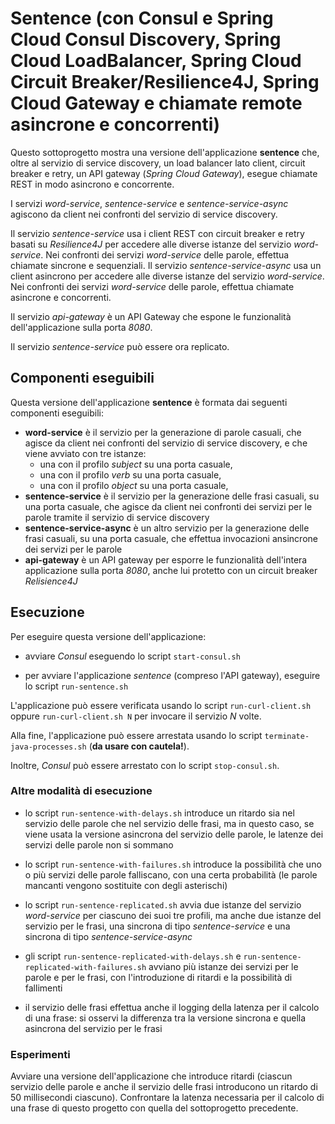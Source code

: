# Sentence (con Consul e Spring Cloud Consul Discovery, Spring Cloud LoadBalancer, Spring Cloud Circuit Breaker/Resilience4J, Spring Cloud Gateway e chiamate remote asincrone e concorrenti)

Questo sottoprogetto mostra una versione dell'applicazione **sentence** che, oltre al servizio di service discovery, un load balancer lato client, circuit breaker e retry, un API gateway (*Spring Cloud Gateway*), esegue chiamate REST in modo asincrono e concorrente. 

I servizi *word-service*, *sentence-service* e *sentence-service-async* agiscono da client nei confronti del servizio di service discovery. 

Il servizio *sentence-service* usa i client REST con circuit breaker e retry basati su *Resilience4J* per accedere alle diverse istanze del servizio *word-service*. Nei confronti dei servizi *word-service* delle parole, effettua chiamate sincrone e sequenziali. 
Il servizio *sentence-service-async* usa un client asincrono per accedere alle diverse istanze del servizio *word-service*. Nei confronti dei servizi *word-service* delle parole, effettua chiamate asincrone e concorrenti.  

Il servizio *api-gateway* è un API Gateway che espone le funzionalità dell'applicazione sulla porta *8080*. 

Il servizio *sentence-service* può essere ora replicato. 

## Componenti eseguibili

Questa versione dell'applicazione **sentence** è formata dai seguenti componenti eseguibili: 

* **word-service** è il servizio per la generazione di parole casuali, che agisce da client nei confronti del servizio di service discovery, e che viene avviato con tre istanze: 
  * una con il profilo *subject* su una porta casuale, 
  * una con il profilo *verb* su una porta casuale, 
  * una con il profilo *object* su una porta casuale, 
* **sentence-service** è il servizio per la generazione delle frasi casuali, su una porta casuale, che agisce da client nei confronti dei servizi per le parole tramite il servizio di service discovery 
* **sentence-service-async** è un altro servizio per la generazione delle frasi casuali, su una porta casuale, che effettua invocazioni ansincrone dei servizi per le parole 
* **api-gateway** è un API gateway per esporre le funzionalità dell'intera applicazione sulla porta *8080*, anche lui protetto con un circuit breaker *Relisience4J*

## Esecuzione 

Per eseguire questa versione dell'applicazione: 

* avviare *Consul* eseguendo lo script `start-consul.sh` 

* per avviare l'applicazione *sentence* (compreso l'API gateway), eseguire lo script `run-sentence.sh` 

L'applicazione può essere verificata usando lo script `run-curl-client.sh` oppure `run-curl-client.sh N` per invocare il servizio *N* volte.  

Alla fine, l'applicazione può essere arrestata usando lo script `terminate-java-processes.sh` (**da usare con cautela!**). 

Inoltre, *Consul* può essere arrestato con lo script `stop-consul.sh`. 

### Altre modalità di esecuzione 

* lo script `run-sentence-with-delays.sh` introduce un ritardo sia nel servizio delle parole che nel servizio delle frasi, 
  ma in questo caso, se viene usata la versione asincrona del servizio delle parole, le latenze dei servizi delle parole non si sommano  

* lo script `run-sentence-with-failures.sh` introduce la possibilità che uno o più servizi delle parole falliscano, con una certa probabilità (le parole mancanti vengono sostituite con degli asterischi) 

* lo script `run-sentence-replicated.sh` avvia due istanze del servizio *word-service* per ciascuno dei suoi tre profili, 
  ma anche due istanze del servizio per le frasi, una sincrona di tipo *sentence-service* e una sincrona di tipo *sentence-service-async*

* gli script `run-sentence-replicated-with-delays.sh` e `run-sentence-replicated-with-failures.sh` avviano più istanze dei servizi per le parole e per le frasi, con l'introduzione di ritardi e la possibilità di fallimenti 

* il servizio delle frasi effettua anche il logging della latenza per il calcolo di una frase: si osservi la differenza tra la versione sincrona e quella asincrona del servizio per le frasi 

### Esperimenti 

Avviare una versione dell'applicazione che introduce ritardi (ciascun servizio delle parole e anche il servizio delle frasi introducono un ritardo di 50 millisecondi ciascuno).
Confrontare la latenza necessaria per il calcolo di una frase di questo progetto con quella del sottoprogetto precedente. 
